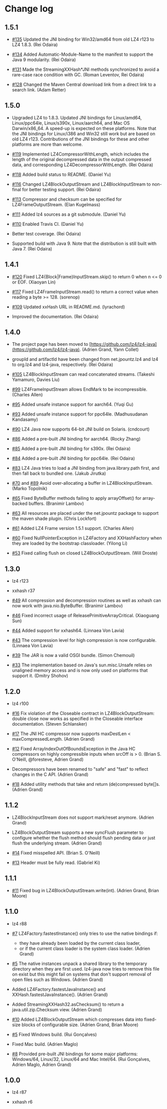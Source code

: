 # Change log

## 1.5.1

- [#135](https://github.com/lz4/lz4-java/issues/135)
  Updated the JNI binding for Win32/amd64 from old LZ4 r123
  to LZ4 1.8.3. (Rei Odaira)

- [#134](https://github.com/lz4/lz4-java/issues/134)
  Added Automatic-Module-Name to the manifest to support
  the Java 9 modularity. (Rei Odaira)

- [#131](https://github.com/lz4/lz4-java/issues/131)
  Made the StreamingXXHash*JNI methods synchronized to avoid
  a rare-case race condition with GC. (Roman Leventov, Rei Odaira)

- [#128](https://github.com/lz4/lz4-java/pull/128)
  Changed the Maven Central download link from a direct link
  to a search link. (Adam Retter)

## 1.5.0

 - Upgraded LZ4 to 1.8.3. Updated JNI bindings for Linux/amd64,
   Linux/ppc64le, Linux/s390x, Linux/aarch64, and Mac OS Darwin/x86_64.
   A speed-up is expected on these platforms.
   Note that the JNI bindings for Linux/i386 and Win32 still work
   but are based on old LZ4 r123. Contributions of the JNI
   bindings for these and other platforms are more than welcome.

 - [#119](https://github.com/lz4/lz4-java/issues/119)
   Implemented LZ4CompressorWithLength, which includes the length of
   the original decompressed data in the output compressed data,
   and corresponding LZ4DecompressorWithLength. (Rei Odaira)

 - [#118](https://github.com/lz4/lz4-java/pull/118)
   Added build status to README. (Daniel Yu)

 - [#116](https://github.com/lz4/lz4-java/issues/116)
   Changed LZ4BlockOutputStream and LZ4BlockInputStream to non-final
   for better testing support. (Rei Odaira)

 - [#113](https://github.com/lz4/lz4-java/pull/113)
   Compressor and checksum can be specified for LZ4FrameOutputStream.
   (Elan Kugelmass)

 - [#111](https://github.com/lz4/lz4-java/pull/111)
   Added lz4 sources as a git submodule. (Daniel Yu)

 - [#110](https://github.com/lz4/lz4-java/pull/110)
   Enabled Travis CI. (Daniel Yu)

 - Better test coverage. (Rei Odaira)

 - Supported build with Java 9. Note that the distribution is still
   built with Java 7. (Rei Odaira)

## 1.4.1

 - [#120](https://github.com/lz4/lz4-java/pull/120)
   Fixed LZ4{Block|Frame}InputStream.skip() to return 0 when n <= 0 or EOF. (Xiaoyan Lin)

 - [#117](https://github.com/lz4/lz4-java/issues/117)
   Fixed LZ4FrameInputStream.read() to return a correct value when reading a byte >= 128. (sorenop)

 - [#109](https://github.com/lz4/lz4-java/pull/109)
   Updated xxHash URL in README.md. (lyrachord)

 - Improved the documentation. (Rei Odaira)

## 1.4.0

 - The project page has been moved to
   [https://github.com/lz4/lz4-java](https://github.com/lz4/lz4-java).
   (Adrien Grand, Yann Collet)

 - groupId and artifactId have been changed from net.jpountz.lz4 and lz4
   to org.lz4 and lz4-java, respectively. (Rei Odaira)

 - [#105](https://github.com/lz4/lz4-java/pull/105)
   LZ4BlockInputStream can read concatenated streams.
   (Takeshi Yamamuro, Davies Liu)

 - [#99](https://github.com/lz4/lz4-java/pull/99)
   LZ4FrameInputStream allows EndMark to be incompressible. (Charles Allen)

 - [#95](https://github.com/lz4/lz4-java/pull/95)
   Added unsafe instance support for aarch64. (Yuqi Gu)

 - [#93](https://github.com/lz4/lz4-java/pull/93)
   Added unsafe instance support for ppc64le. (Madhusudanan Kandasamy)

 - [#90](https://github.com/lz4/lz4-java/issues/90)
   LZ4 Java now supports 64-bit JNI build on Solaris. (cndcourt)

 - [#86](https://github.com/lz4/lz4-java/pull/86)
   Added a pre-built JNI binding for aarch64. (Rocky Zhang)

 - [#85](https://github.com/lz4/lz4-java/pull/85)
   Added a pre-built JNI binding for s390x. (Rei Odaira)

 - [#84](https://github.com/lz4/lz4-java/pull/84)
   Added a pre-built JNI binding for ppc64le. (Rei Odaira)

 - [#83](https://github.com/lz4/lz4-java/pull/83)
   LZ4 Java tries to load a JNI binding from java.library.path first, and then
   fall back to bundled one. (Jakub Jirutka)

 - [#70](https://github.com/lz4/lz4-java/issues/70) and [#89](https://github.com/lz4/lz4-java/issues/89)
   Avoid over-allocating a buffer in LZ4BlockInputStream. (Marko Topolnik)

 - [#65](https://github.com/lz4/lz4-java/pull/65)
   Fixed ByteBuffer methods failing to apply arrayOffset() for
   array-backed buffers. (Branimir Lambov)

 - [#63](https://github.com/lz4/lz4-java/pull/63)
   All resources are placed under the net.jpountz package to support
   the maven shade plugin. (Chris Lockfort)

 - [#61](https://github.com/lz4/lz4-java/pull/61)
   Added LZ4 Frame version 1.5.1 support. (Charles Allen)

 - [#60](https://github.com/lz4/lz4-java/pull/60)
   Fixed NullPointerException in LZ4Factory and XXHashFactory when they are
   loaded by the bootstrap classloader. (Yilong Li)

 - [#53](https://github.com/lz4/lz4-java/issues/53)
   Fixed calling flush on closed LZ4BlockOutputStream.
   (Will Droste)

## 1.3.0

 - lz4 r123

 - xxhash r37

 - [#49](https://github.com/jpountz/lz4-java/pull/49)
   All compression and decompression routines as well as xxhash can now work
   with java.nio.ByteBuffer. (Branimir Lambov)

 - [#46](https://github.com/jpountz/lz4-java/pull/46)
   Fixed incorrect usage of ReleasePrimitiveArrayCritical. (Xiaoguang Sun)

 - [#44](https://github.com/jpountz/lz4-java/pull/44)
   Added support for xxhash64. (Linnaea Von Lavia)

 - [#43](https://github.com/jpountz/lz4-java/pull/43)
   The compression level for high compression is now configurable.
   (Linnaea Von Lavia)

 - [#39](https://github.com/jpountz/lz4-java/pull/39)
   The JAR is now a valid OSGI bundle. (Simon Chemouil)

 - [#33](https://github.com/jpountz/lz4-java/pull/33)
   The implementation based on Java's sun.misc.Unsafe relies on unaligned
   memory access and is now only used on platforms that support it.
   (Dmitry Shohov)


## 1.2.0

 - lz4 r100

 - [#16](http://github.com/jpountz/lz4-java/issues/16)
   Fix violation of the Closeable contract in LZ4BlockOutputStream: double close
   now works as specified in the Closeable interface documentation.
   (Steven Schlansker)

 - [#17](http://github.com/jpountz/lz4-java/issues/17)
   The JNI HC compressor now supports maxDestLen < maxCompressedLength.
   (Adrien Grand)

 - [#12](http://github.com/jpountz/lz4-java/issues/12)
   Fixed ArrayIndexOutOfBoundsException in the Java HC compressors on highly
   compressible inputs when srcOff is > 0. (Brian S. O'Neill, @foresteve,
   Adrien Grand)

 - Decompressors have been renamed to "safe" and "fast" to reflect changes in
   the C API. (Adrien Grand)

 - [#18](http://github.com/jpountz/lz4-java/issues/18)
   Added utility methods that take and return (de)compressed byte[]s.
   (Adrien Grand)

## 1.1.2

 - LZ4BlockInputStream does not support mark/reset anymore. (Adrien Grand)

 - LZ4BlockOutputStream supports a new syncFlush parameter to configure whether
   the flush method should flush pending data or just flush the underlying
   stream. (Adrien Grand)

 - [#14](http://github.com/jpountz/lz4-java/issues/14)
   Fixed misspelled API. (Brian S. O'Neill)

 - [#13](http://github.com/jpountz/lz4-java/issues/13)
   Header must be fully read. (Gabriel Ki)

## 1.1.1

 - [#11](http://github.com/jpountz/lz4-java/issues/11)
   Fixed bug in LZ4BlockOutputStream.write(int). (Adrien Grand, Brian Moore)

## 1.1.0

 - lz4 r88

 - [#7](http://github.com/jpountz/lz4-java/issues/7)
   LZ4Factory.fastestInstance() only tries to use the native bindings if:
   - they have already been loaded by the current class loader,
   - or if the current class loader is the system class loader.
   (Adrien Grand)

 - [#5](http://github.com/jpountz/lz4-java/issues/5)
   The native instances unpack a shared library to the temporary directory when
   they are first used. lz4-java now tries to remove this file on exist but
   this might fail on systems that don't support removal of open files such as
   Windows. (Adrien Grand)

 - Added LZ4Factory.fastestJavaInstance() and XXHash.fastestJavaInstance().
   (Adrien Grand)

 - Added StreamingXXHash32.asChecksum() to return a java.util.zip.Checksum
   view. (Adrien Grand)

 - [#10](http://github.com/jpountz/lz4-java/issues/10)
   Added LZ4BlockOutputStream which compresses data into fixed-size blocks of
   configurable size.
   (Adrien Grand, Brian Moore)

 - [#5](http://github.com/jpountz/lz4-java/issues/5)
   Fixed Windows build. (Rui Gonçalves)

 - Fixed Mac build. (Adrien Maglo)

 - [#8](http://github.com/jpountz/lz4-java/issues/5)
   Provided pre-built JNI bindings for some major platforms: Windows/64,
   Linux/32, Linux/64 and Mac Intel/64. (Rui Gonçalves, Adrien Maglo,
   Adrien Grand)

## 1.0.0

 - lz4 r87

 - xxhash r6
